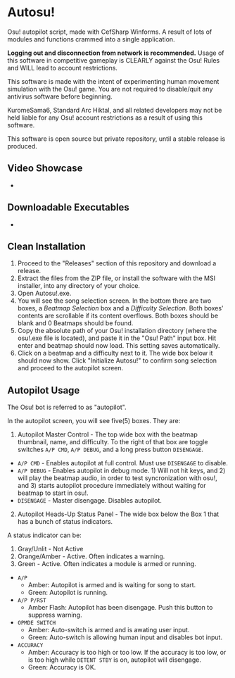 # Autosu!
Osu! autopilot script, made with CefSharp Winforms. A result of lots of modules and functions crammed into a single application.

**Logging out and disconnection from network is recommended.** Usage of this software in competitive gameplay is CLEARLY against the Osu! Rules and WILL lead to account restrictions.

This software is made with the intent of experimenting human movement simulation with the Osu! game. You are not required to disable/quit any antivirus software before beginning.

KuromeSama6, Standard Arc Hiktal, and all related developers may not be held liable for any Osu! account restrictions as a result of using this software.

This software is open source but private repository, until a stable release is produced.


## Video Showcase
-

## Downloadable Executables
-

## Clean Installation
1. Proceed to the "Releases" section of this repository and download a release.
2. Extract the files from the ZIP file, or install the software with the MSI installer, into any directory of your choice.
3. Open Autosu!.exe.
4. You will see the song selection screen. In the bottom there are two boxes, a *Beatmap Selection* box and a *Difficulty Selection*. Both boxes' contents are scrollable if its content overflows. Both boxes should be blank and 0 Beatmaps should be found.
5. Copy the absolute path of your Osu! installation directory (where the osu!.exe file is located), and paste it in the "Osu! Path" input box. Hit enter and beatmap should now load. This setting saves automatically.
6. Click on a beatmap and a difficulty next to it. The wide box below it should now show. Click "Initialize Autosu!" to confirm song selection and proceed to the autopilot screen.

## Autopilot Usage
The Osu! bot is referred to as "autopilot". 

In the autopilot screen, you will see five(5) boxes. They are:

1. Autopilot Master Control - The top wide box with the beatmap thumbnail, name, and difficulty. To the right of that box are toggle switches `A/P CMD`, `A/P DEBUG`, and a long press button `DISENGAGE`.
- `A/P CMD` - Enables autopilot at full control. Must use `DISENGAGE` to disable.
- `A/P DEBUG` - Enables autopilot in debug mode. 1) Will not hit keys, and 2) will play the beatmap audio, in order to test syncronization with osu!, and 3) starts autopilot procedure immediately without waiting for beatmap to start in osu!.
- `DISENGAGE` - Master disengage. Disables autopilot.

2. Autopilot Heads-Up Status Panel - The wide box below the Box 1 that has a bunch of status indicators.


A status indicator can be:
1. Gray/Unlit - Not Active
2. Orange/Amber - Active. Often indicates a warning.
3. Green - Active. Often indicates a module is armed or running.

- `A/P`
	- Amber: Autopilot is armed and is waiting for song to start.
	- Green: Autopilot is running.
- `A/P P/RST`
	- Amber Flash: Autopilot has been disengage. Push this button to suppress warning.
- `OPMDE SWITCH`
	- Amber: Auto-switch is armed and is awating user input.
	- Green: Auto-switch is allowing human input and disables bot input.
- `ACCURACY`
	- Amber: Accuracy is too high or too low. If the accuracy is too low, or is too high while `DETENT STBY` is on, autopilot will disengage. 
	- Green: Accuracy is OK.
	
	
